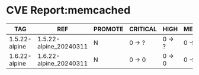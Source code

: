 # CVE Report:memcached
|      TAG      |          REF           | PROMOTE | CRITICAL |  HIGH  | MEDIUM |  LOW   | UNKNOWN |
|---------------|------------------------|---------|----------|--------|--------|--------|---------|
| 1.5.22-alpine | 1.5.22-alpine_20240311 | N       | 0 -> ?   | 0 -> ? | 0 -> ? | 0 -> ? | 0 -> ?  |
| 1.6.22-alpine | 1.6.22-alpine_20240311 | N       | 0 -> 0   | 0 -> 0 | 0 -> 0 | 0 -> 0 | 0 -> 0  |
